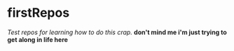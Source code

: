 # firstRepos

_Test repos for learning how to do this crap._
__don't mind me i'm just trying to get along in life here__
